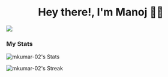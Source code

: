 <h1 align='center'>
Hey there!, I'm Manoj 👨‍💻
</h1>

![](https://komarev.com/ghpvc/?username=mkumar-02&abbreviated=true) 

<h3>My Stats</h3>

![mkumar-02's Stats](https://github-readme-stats.vercel.app/api?username=mkumar-02&theme=default&show_icons=true&hide_border=true&count_private=false)

![mkumar-02's Streak](https://github-readme-streak-stats.herokuapp.com/?user=mkumar-02&theme=default&hide_border=true)
